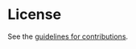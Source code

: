 # License

See the
[guidelines for contributions](https://github.com/grittygrease/draft-privacy-pass/blob/master/CONTRIBUTING.md).
